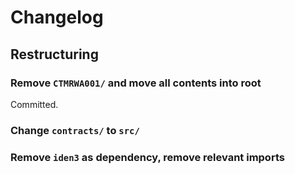 # Changelog

## Restructuring

### Remove `CTMRWA001/` and move all contents into root

Committed.

### Change `contracts/` to `src/`

### Remove `iden3` as dependency, remove relevant imports
